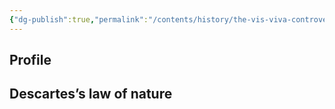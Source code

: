 ```yaml
---
{"dg-publish":true,"permalink":"/contents/history/the-vis-viva-controversy/2-rene-descartes/","title":"Descartes's View of the Universe","created":"2024-11-01T23:32:16.306+01:00","updated":"2024-11-22T15:12:51.749+01:00"}
---
```



## Profile



## Descartes’s law of nature


